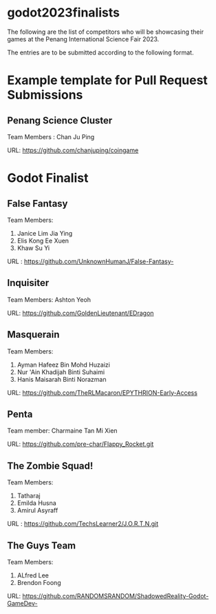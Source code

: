 # godot2023finalists

The following are the list of competitors who will be showcasing their games at the Penang International Science Fair 2023.

The entries are to be submitted according to the following format.

# Example template for Pull Request Submissions

## Penang Science Cluster

Team Members : Chan Ju Ping  

URL: https://github.com/chanjuping/coingame

# Godot Finalist

## False Fantasy
Team Members:  

1. Janice Lim Jia Ying 
1. Elis Kong Ee Xuen
1. Khaw Su Yi

URL : https://github.com/UnknownHumanJ/False-Fantasy-

## Inquisiter

Team Members: Ashton Yeoh

URL: https://github.com/GoldenLieutenant/EDragon

## Masquerain

Team Members: 

1. Ayman Hafeez Bin Mohd Huzaizi
1. Nur 'Ain Khadijah Binti Suhaimi
1. Hanis Maisarah Binti Norazman

URL: https://github.com/TheRLMacaron/EPYTHRION-Early-Access

## Penta

Team member: Charmaine Tan Mi Xien

URL: https://github.com/pre-char/Flappy_Rocket.git

## The Zombie Squad!
Team Members:  

1. Tatharaj  
1. Emilda Husna  
1. Amirul Asyraff

URL : https://github.com/TechsLearner2/J.O.R.T.N.git


## The Guys Team
Team Members:


1. ALfred Lee
2. Brendon Foong


URL: https://github.com/RANDOMSRANDOM/ShadowedReality-Godot-GameDev-


